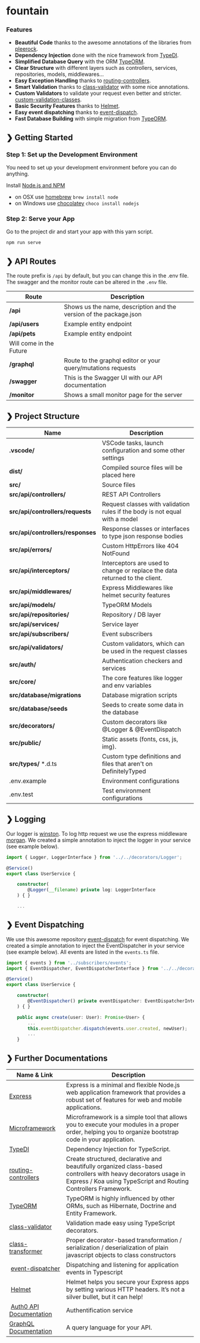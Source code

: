# fountain

### Features

- **Beautiful Code** thanks to the awesome annotations of the libraries from [pleerock](https://github.com/pleerock).
- **Dependency Injection** done with the nice framework from [TypeDI](https://github.com/pleerock/typedi).
- **Simplified Database Query** with the ORM [TypeORM](https://github.com/typeorm/typeorm).
- **Clear Structure** with different layers such as controllers, services, repositories, models, middlewares...
- **Easy Exception Handling** thanks to [routing-controllers](https://github.com/pleerock/routing-controllers).
- **Smart Validation** thanks to [class-validator](https://github.com/pleerock/class-validator) with some nice annotations.
- **Custom Validators** to validate your request even better and stricter. [custom-validation-classes](https://github.com/pleerock/class-validator#custom-validation-classes).
- **Basic Security Features** thanks to [Helmet](https://helmetjs.github.io/).
- **Easy event dispatching** thanks to [event-dispatch](https://github.com/pleerock/event-dispatch).
- **Fast Database Building** with simple migration from [TypeORM](https://github.com/typeorm/typeorm).

## ❯ Getting Started

### Step 1: Set up the Development Environment

You need to set up your development environment before you can do anything.

Install [Node.js and NPM](https://nodejs.org/en/download/)

- on OSX use [homebrew](http://brew.sh) `brew install node`
- on Windows use [chocolatey](https://chocolatey.org/) `choco install nodejs`

### Step 2: Serve your App

Go to the project dir and start your app with this yarn script.

```bash
npm run serve
```

## ❯ API Routes

The route prefix is `/api` by default, but you can change this in the .env file.
The swagger and the monitor route can be altered in the `.env` file.

| Route                   | Description                                                        |
| ----------------------- | ------------------------------------------------------------------ |
| **/api**                | Shows us the name, description and the version of the package.json |
| **/api/users**          | Example entity endpoint                                            |
| **/api/pets**           | Example entity endpoint                                            |
| Will come in the Future |                                                                    |
| **/graphql**            | Route to the graphql editor or your query/mutations requests       |
| **/swagger**            | This is the Swagger UI with our API documentation                  |
| **/monitor**            | Shows a small monitor page for the server                          |

## ❯ Project Structure

| Name                              | Description                                                                 |
| --------------------------------- | --------------------------------------------------------------------------- |
| **.vscode/**                      | VSCode tasks, launch configuration and some other settings                  |
| **dist/**                         | Compiled source files will be placed here                                   |
| **src/**                          | Source files                                                                |
| **src/api/controllers/**          | REST API Controllers                                                        |
| **src/api/controllers/requests**  | Request classes with validation rules if the body is not equal with a model |
| **src/api/controllers/responses** | Response classes or interfaces to type json response bodies                 |
| **src/api/errors/**               | Custom HttpErrors like 404 NotFound                                         |
| **src/api/interceptors/**         | Interceptors are used to change or replace the data returned to the client. |
| **src/api/middlewares/**          | Express Middlewares like helmet security features                           |
| **src/api/models/**               | TypeORM Models                                                              |
| **src/api/repositories/**         | Repository / DB layer                                                       |
| **src/api/services/**             | Service layer                                                               |
| **src/api/subscribers/**          | Event subscribers                                                           |
| **src/api/validators/**           | Custom validators, which can be used in the request classes                 |
| **src/auth/**                     | Authentication checkers and services                                        |
| **src/core/**                     | The core features like logger and env variables                             |
| **src/database/migrations**       | Database migration scripts                                                  |
| **src/database/seeds**            | Seeds to create some data in the database                                   |
| **src/decorators/**               | Custom decorators like @Logger & @EventDispatch                             |
| **src/public/**                   | Static assets (fonts, css, js, img).                                        |
| **src/types/** \*.d.ts            | Custom type definitions and files that aren't on DefinitelyTyped            |
| .env.example                      | Environment configurations                                                  |
| .env.test                         | Test environment configurations                                             |

## ❯ Logging

Our logger is [winston](https://github.com/winstonjs/winston). To log http request we use the express middleware [morgan](https://github.com/expressjs/morgan).
We created a simple annotation to inject the logger in your service (see example below).

```typescript
import { Logger, LoggerInterface } from '../../decorators/Logger';

@Service()
export class UserService {

    constructor(
        @Logger(__filename) private log: LoggerInterface
    ) { }

    ...
```

## ❯ Event Dispatching

We use this awesome repository [event-dispatch](https://github.com/pleerock/event-dispatch) for event dispatching.
We created a simple annotation to inject the EventDispatcher in your service (see example below). All events are listed in the `events.ts` file.

```typescript
import { events } from '../subscribers/events';
import { EventDispatcher, EventDispatcherInterface } from '../../decorators/EventDispatcher';

@Service()
export class UserService {

    constructor(
        @EventDispatcher() private eventDispatcher: EventDispatcherInterface
    ) { }

    public async create(user: User): Promise<User> {
        ...
        this.eventDispatcher.dispatch(events.user.created, newUser);
        ...
    }
```

## ❯ Further Documentations

| Name & Link                                                            | Description                                                                                                                                                                       |
| ---------------------------------------------------------------------- | --------------------------------------------------------------------------------------------------------------------------------------------------------------------------------- |
| [Express](https://expressjs.com/)                                      | Express is a minimal and flexible Node.js web application framework that provides a robust set of features for web and mobile applications.                                       |
| [Microframework](https://github.com/pleerock/microframework)           | Microframework is a simple tool that allows you to execute your modules in a proper order, helping you to organize bootstrap code in your application.                            |
| [TypeDI](https://github.com/pleerock/typedi)                           | Dependency Injection for TypeScript.                                                                                                                                              |
| [routing-controllers](https://github.com/pleerock/routing-controllers) | Create structured, declarative and beautifully organized class-based controllers with heavy decorators usage in Express / Koa using TypeScript and Routing Controllers Framework. |
| [TypeORM](http://typeorm.io/#/)                                        | TypeORM is highly influenced by other ORMs, such as Hibernate, Doctrine and Entity Framework.                                                                                     |
| [class-validator](https://github.com/pleerock/class-validator)         | Validation made easy using TypeScript decorators.                                                                                                                                 |
| [class-transformer](https://github.com/pleerock/class-transformer)     | Proper decorator-based transformation / serialization / deserialization of plain javascript objects to class constructors                                                         |
|  [event-dispatcher](https://github.com/pleerock/event-dispatch)        | Dispatching and listening for application events in Typescript                                                                                                                    |
|  [Helmet](https://helmetjs.github.io/)                                 | Helmet helps you secure your Express apps by setting various HTTP headers. It’s not a silver bullet, but it can help!                                                             |
|  [Auth0 API Documentation](https://auth0.com/docs/api/management/v2)   | Authentification service                                                                                                                                                          |
| [GraphQL Documentation](http://graphql.org/graphql-js/)                | A query language for your API.                                                                                                                                                    |
